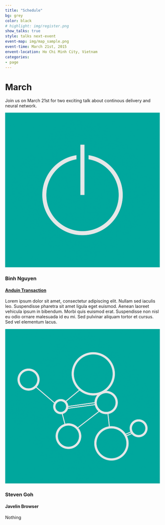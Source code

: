 ```yaml
---
title: "Schedule"
bg: grey
color: black
# highlight: img/register.png
show_talks: true
style: talks next-event
event-map: img/map_sample.png
event-time: March 21st, 2015
envent-location: Ho Chi Minh City, Vietnam
categories:
- page
---
```


# March

Join us on March 21st for two exciting talk about continous delivery and neural network.

![logo](img/talk-deployment.png)

### Binh Nguyen

#### [Anduin Transaction](#)

Lorem ipsum dolor sit amet, consectetur adipiscing elit. Nullam sed iaculis leo. Suspendisse pharetra sit amet ligula eget euismod. Aenean laoreet vehicula ipsum in bibendum. Morbi quis euismod erat. Suspendisse non nisl eu odio ornare malesuada id eu mi. Sed pulvinar aliquam tortor et cursus. Sed vel elementum lacus.

![logo](img/talk-neural-network.png)

### Steven Goh

#### Javelin Browser

Nothing 
